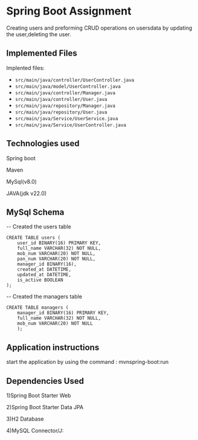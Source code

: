 
# Spring Boot Assignment

Creating users and preforming CRUD operations on usersdata by updating the user,deleting the user.
## Implemented Files

  Implented files:
- `src/main/java/controller/UserController.java`
- `src/main/java/model/UserController.java`
- `src/main/java/controller/Manager.java`
- `src/main/java/controller/User.java`
- `src/main/java/repository/Manager.java`
- `src/main/java/repository/User.java`
- `src/main/java/Service/UserService.java`
- `src/main/java/Service/UserController.java`

## Technologies used
Spring boot

Maven

MySql(v8.0)

JAVA(jdk v22.0)

## MySql Schema

-- Created the users table


    CREATE TABLE users (
        user_id BINARY(16) PRIMARY KEY,
        full_name VARCHAR(32) NOT NULL,
        mob_num VARCHAR(20) NOT NULL,
        pan_num VARCHAR(20) NOT NULL,
        manager_id BINARY(16),
        created_at DATETIME,
        updated_at DATETIME,
        is_active BOOLEAN
    );



-- Created the managers table


    CREATE TABLE managers (
        manager_id BINARY(16) PRIMARY KEY,
        full_name VARCHAR(32) NOT NULL,
        mob_num VARCHAR(20) NOT NULL
        );
## Application instructions 

start the application by using the command       :      mvnspring-boot:run
## Dependencies Used

1)Spring Boot Starter Web

2)Spring Boot Starter Data JPA

3)H2 Database

4)MySQL Connector/J:
